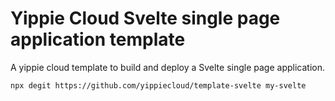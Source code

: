 # Yippie Cloud Svelte single page application template

A yippie cloud template to build and deploy a Svelte single page application.

`npx degit https://github.com/yippiecloud/template-svelte my-svelte`
